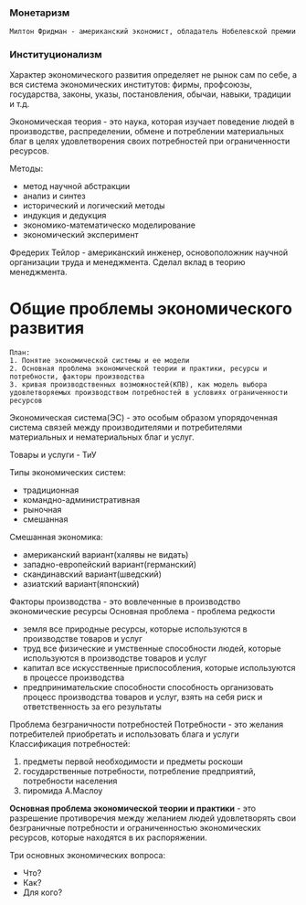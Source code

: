 ### Монетаризм
	Милтон Фридман - американский экономист, обладатель Нобелевской премии
### Институционализм
Характер экономического развития определяет не рынок сам по себе, а вся система экономических институтов: фирмы, профсоюзы, государства, законы, указы, постановления, обычаи, навыки, традиции и т.д.

Экономическая теория - это наука, которая изучает поведение людей в производстве, распределении, обмене и потреблении материальных благ в целях удовлетворения своих потребностей при ограниченности ресурсов.

Методы:
- метод научной абстракции
- анализ и синтез
- исторический и логический методы
- индукция и дедукция
- экономико-математическо моделирование
- экономический эксперимент

Фредерих Тейлор - американский инженер, основоположник научной организации труда и менеджмента. Сделал вклад в теорию менеджмента.
# Общие проблемы экономического развития
	План:
	1. Понятие экономической системы и ее модели
	2. Основная проблема экономической теории и практики, ресурсы и потребности, факторы производства
	3. кривая производственных возможностей(КПВ), как модель выбора удовлетворяемых производством потребностей в условиях ограниченности ресурсов
Экономическая система(ЭС) - это особым образом упорядоченная система связей между производителями и потребителями материальных и нематериальных благ и услуг.

Товары и услуги - ТиУ

Типы экономических систем:
- традиционная
- командно-административная
- рыночная
- смешанная

Смешанная экономика:
- американский вариант(халявы не видать)
- западно-европейский вариант(германский)
- скандинавский вариант(шведский)
- азиатский вариант(японский)

Факторы производства - это вовлеченные в производство экономические ресурсы
Основная проблема -  проблема редкости
- земля
	все природные ресурсы, которые используются в производстве товаров и услуг
- труд
	все физические и умственные способности людей, которые используются в производстве товаров и услуг
- капитал
	все искусственные приспособления, которые используются в процессе производства
- предпринимательские способности
	способность организовать процесс производства товаров и услуг, взять на себя риск и ответственность за его результаты

Проблема безграничности потребностей
Потребности - это желания потребителей приобретать и использовать блага и услуги
Классификация потребностей:
1. предметы первой необходимости и предметы роскоши
2. государственные потребности, потребление предприятий, потребности населения
3. пиромида А.Маслоу

**Основная проблема экономической теории и практики** - это разрешение противоречия между желанием людей удовлетворять свои безграничные потребности и ограниченностью экономических ресурсов, которые находятся в их распоряжении.

Три основных экономических вопроса:
- Что?
- Как?
- Для кого?